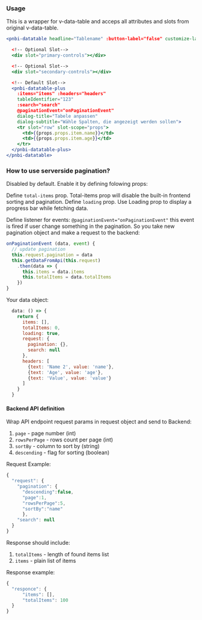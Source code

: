### Usage

This is a wrapper for v-data-table and acceps all attributes and slots from
 original v-data-table.

```jsx
<pnbi-datatable headline="Tablename" :button-label="false" customize-label="Customise">

  <!-- Optional Slot-->
  <div slot="primary-controls"></div>

  <!-- Optional Slot-->
  <div slot="secondary-controls"></div>

  <!-- Default Slot-->
  <pnbi-datatable-plus
    :items="items" :headers="headers"
    tableIdentifier="123"
    :search="search"
    @paginationEvent="onPaginationEvent"
    dialog-title="Tabele anpassen"
    dialog-subtitle="Wähle Spalten, die angezeigt werden sollen">
    <tr slot="row" slot-scope="props">
      <td>{{props.props.item.name}}</td>
      <td>{{props.props.item.age}}</td>
    </tr>
  </pnbi-datatable-plus>
</pnbi-datatable>
```

### How to use serverside pagination?

Disabled by default. Enable it by defining folowing props:

Define `total-items` prop. Total-items prop will disable the built-in frontend sorting and pagination. Define `loading` prop. Use Loading prop to display a progress bar while fetching data.

Define listener for events: `@paginationEvent="onPaginationEvent"` this event is fired if user change something in the pagination. So you take new pagination object and make a request to the backend:

```javascript
onPaginationEvent (data, event) {
  // update pagination
  this.request.pagination = data
  this.getDataFromApi(this.request)
    .then(data => {
      this.items = data.items
      this.totalItems = data.totalItems
    })
}
```

Your data object:
```javascript
  data: () => {
    return {
      items: [],
      totalItems: 0,
      loading: true,
      request: {
        pagination: {},
        search: null
      },
      headers: [
        {text: 'Name 2', value: 'name'},
        {text: 'Age', value: 'age'},
        {text: 'Value', value: 'value'}
      ]
    }
  }
```

#### Backend API definition

Wrap API endpoint request params in request object and send to Backend:
1. `page` -  page number (int)
2. `rowsPerPage` -  rows count per page (int)
3. `sortBy` - column to sort by (string)
4. `descending` - flag for sorting (boolean)

Request Example:
```javascript
{
  "request": {
    "pagination": {
      "descending":false,
      "page":1,
      "rowsPerPage":5,
      "sortBy":"name"
      },
    "search": null
  }
}
```

Response should include:
1. `totalItems` - length of found items list
2. `items` - plain list of items

Response example:
```jsx
{
  "responce": {
      "items": [],
      "totalItems": 100
  }
}
```

